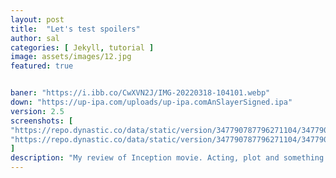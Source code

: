 ```yaml
---
layout: post
title:  "Let's test spoilers"
author: sal
categories: [ Jekyll, tutorial ]
image: assets/images/12.jpg
featured: true


baner: "https://i.ibb.co/CwXVN2J/IMG-20220318-104101.webp"
down: "https://up-ipa.com/uploads/up-ipa.comAnSlayerSigned.ipa"
version: 2.5
screenshots: [ 
"https://repo.dynastic.co/data/static/version/347790787796271104/347790788190535680?size=750",
"https://repo.dynastic.co/data/static/version/347790787796271104/347790788190535680?size=750"
]
description: "My review of Inception movie. Acting, plot and something else in this short description."
---
```


